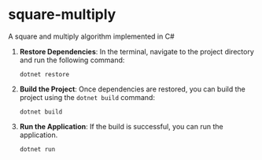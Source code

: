 # square-multiply

A square and multiply algorithm implemented in C#

1. **Restore Dependencies**: In the terminal, navigate to the project directory and run the following command:

   ```
   dotnet restore
   ```

2. **Build the Project**: Once dependencies are restored, you can build the project using the `dotnet build` command:

   ```
   dotnet build
   ```

3. **Run the Application**: If the build is successful, you can run the application.
   ```
   dotnet run
   ```
